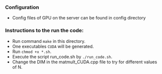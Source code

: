 ### Configuration 

- Config files of GPU on the server can be found in config directory


### Instructions to the run the code: 

- Run command `make` in this directory.
- One executables `CUDA` will be generated.
- Run `chmod +x *.sh`.
- Execute the script run_code.sh by `./run_code.sh`.
- Change the DIM in the matmult_CUDA.cpp file to try for different values of N.
